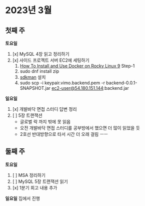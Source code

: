 
# 2023년 3월

## 첫째 주

**토요일**  
1. [x] MySQL 4장 읽고 정리하기
2. [x] 사이드 프로젝트 서버 EC2에 세팅하기
   1. [How To Install and Use Docker on Rocky Linux 9](https://www.digitalocean.com/community/tutorials/how-to-install-and-use-docker-on-rocky-linux-9) Step-1
   2. sudo dnf install zip
   3. [sdkman](https://johngrib.github.io/wiki/cmd/sdkman/) 설치
   4. sudo scp -i keypair.vimo.backend.pem -r backend-0.0.1-SNAPSHOT.jar ec2-user@54.180.151.144:backend.jar

**일요일**  
1. [x] 개발바닥 면접 스터디 답변 정리
2. [ ] 5장 트랜잭션
   - 글로벌 락 까지 밖에 못 읽음
   - 오전 개발바닥 면접 스터디를 공부방에서 했으면 더 많이 읽었을 듯
   - 2호선 반대방향으로 타서 시간 더 오래 걸림 ㅡㅡ

## 둘째 주

**토요일**
1. [ ] MSA 정리하기
2. [ ] MySQL 5장 트랜잭션 읽기
3. [x] 1분기 회고 내용 추가
  
**일요일** 집에서 진행